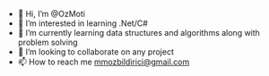 - 👋 Hi, I’m @OzMoti
- 👀 I’m interested in learning .Net/C#
- 🌱 I’m currently learning data structures and algorithms along with problem solving
- 💞️ I’m looking to collaborate on any project
- 📫 How to reach me mmozbildirici@gmail.com

<!---
OzMoti/OzMoti is a ✨ special ✨ repository because its `README.md` (this file) appears on your GitHub profile.
You can click the Preview link to take a look at your changes.
--->
